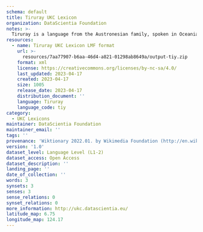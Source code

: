 ```yaml
---
schema: default
title: Tiruray UKC Lexicon
organization: DataScientia Foundation
notes: >-
  Tiruray is a language from the Austronesian family, spoken in Oceania. The UKC Lexicon of Tiruray is represented as a lexico-semantic network. It consists of words, word senses, synsets, as well as sense-level and synset-level relationships.
resources:
  - name: Tiruray UKC Lexicon LMF format
    url: >-
      resources/7aa77907-b6aa-46d4-a821-01298ab8649a/output-tiy.zip
    format: xml
    license: https://creativecommons.org/licenses/by-nc-sa/4.0/
    last_updated: 2023-04-17
    created: 2023-04-17
    size: 1005
    release_date: 2023-04-17
    distribution_document: ''
    language: Tiruray
    language_code: tiy
category:
  - UKC Lexicons
maintainer: DataScientia Foundation
maintainer_email: ''
tags: ''
provenance: 'Wiktionary 2022.01. by Wikimedia Foundation (http://en.wiktionary.org); Princeton WordNet 2.1 by Princeton University (https://wordnet.princeton.edu)'
version: '1.0'
dataset_level: Language Level (L1-2)
dataset_access: Open Access
dataset_description: ''
landing_page: ''
date_of_collection: ''
words: 3
synsets: 3
senses: 3
sense_relations: 0
synset_relations: 0
more_information: http://ukc.datascientia.eu/
latitude_map: 6.75
longitude_map: 124.17
---
```

